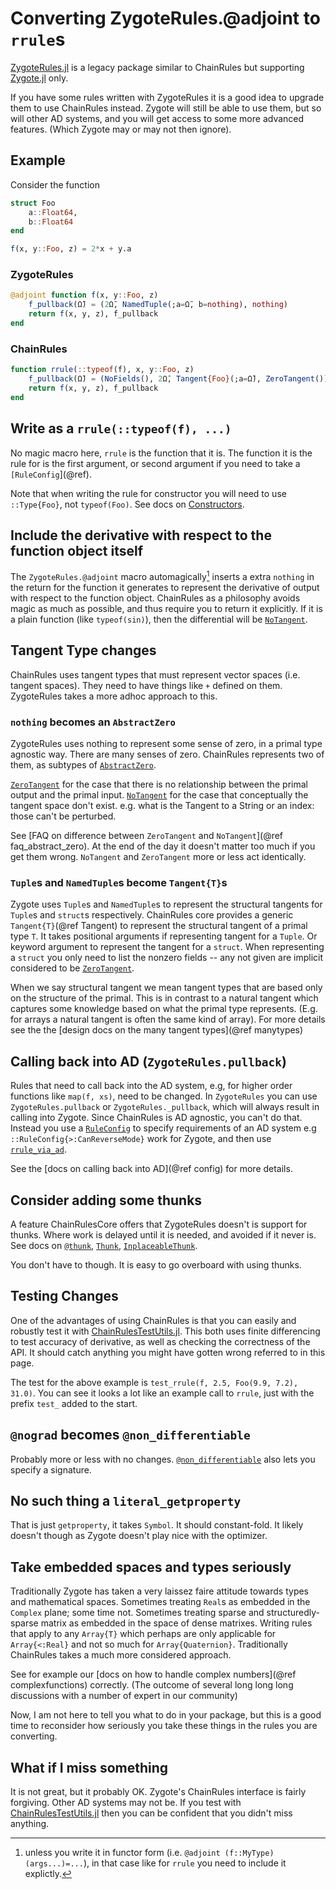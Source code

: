 # Converting ZygoteRules.@adjoint to `rrule`s

[ZygoteRules.jl](https://github.com/FluxML/ZygoteRules.jl) is a legacy package similar to ChainRules but supporting [Zygote.jl](https://github.com/FluxML/Zygote.jl) only.

If you have some rules written with ZygoteRules it is a good idea to upgrade them to use ChainRules instead.
Zygote will still be able to use them, but so will other AD systems,
and you will get access to some more advanced features.
(Which Zygote may or may not then ignore).

## Example
Consider the function
```julia
struct Foo
    a::Float64,
    b::Float64
end

f(x, y::Foo, z) = 2*x + y.a
```

### ZygoteRules
```julia
@adjoint function f(x, y::Foo, z)
    f_pullback(Ω̄) = (2Ω̄, NamedTuple(;a=Ω̄, b=nothing), nothing)
    return f(x, y, z), f_pullback
end
```

### ChainRules
```julia
function rrule(::typeof(f), x, y::Foo, z)
    f_pullback(Ω̄) = (NoFields(), 2Ω̄, Tangent{Foo}(;a=Ω̄), ZeroTangent())
    return f(x, y, z), f_pullback
end
```

## Write as a `rrule(::typeof(f), ...)`
No magic macro here, `rrule` is the function that it is.
The function it is the rule for is the first argument, or second argument if you need to take a `[RuleConfig`](@ref).

Note that when writing the rule for constructor you will need to use `::Type{Foo}`, not `typeof(Foo)`.
See docs on [Constructors](@ref).

## Include the derivative with respect to the function object itself
The `ZygoteRules.@adjoint` macro automagically[^1] inserts a extra `nothing` in the return for the function it generates to represent the derivative of output with respect to the function object.
ChainRules as a philosophy avoids magic as much as possible, and thus require you to return it explicitly.
If it is a plain function (like `typeof(sin)`), then the differential will be [`NoTangent`](@ref).


[^1]: unless you write it in functor form (i.e. `@adjoint (f::MyType)(args...)=...`), in that case like for `rrule` you need to include it explictly.

## Tangent Type changes
ChainRules uses tangent types that must represent vector spaces (i.e. tangent spaces).
They need to have things like `+` defined on them.
ZygoteRules takes a more adhoc approach to this.

### `nothing` becomes an `AbstractZero`
ZygoteRules uses nothing to represent some sense of zero, in a primal type agnostic way.
There are many senses of zero.
ChainRules represents two of them, as subtypes of [`AbstractZero`](@ref).

[`ZeroTangent`](@ref) for the case that there is no relationship between the primal output and the primal input.
[`NoTangent`](@ref) for the case that conceptually the tangent space don't exist.
e.g. what is the Tangent to a String or an index: those can't be perturbed.

See [FAQ on difference between `ZeroTangent` and `NoTangent`](@ref faq_abstract_zero).
At the end of the day it doesn't matter too much if you get them wrong.
`NoTangent` and `ZeroTangent` more or less act identically.

### `Tuple`s and `NamedTuple`s become `Tangent{T}`s
Zygote uses `Tuple`s and `NamedTuple`s to represent the structural tangents for `Tuple`s and `struct`s respectively.
ChainRules core provides a generic `Tangent{T}`(@ref Tangent) to represent the structural tangent of a primal type `T`.
It takes positional arguments if representing tangent for a `Tuple`.
Or keyword argument to represent the tangent for a `struct`.
When representing a `struct` you only need to list the nonzero fields -- any not given are implicit considered to be [`ZeroTangent`](@ref).

When we say structural tangent we mean tangent types that are based only on the structure of the primal.
This is in contrast to a natural tangent which captures some knowledge based on what the primal type represents.
(E.g. for arrays a natural tangent is often the same kind of array).
For more details see the the [design docs on the many tangent types](@ref manytypes)


## Calling back into AD (`ZygoteRules.pullback`)
Rules that need to call back into the AD system, e.g, for higher order functions like `map(f, xs)`, need to be changed.
In `ZygoteRules` you can use `ZygoteRules.pullback` or `ZygoteRules._pullback`, which will always result in calling into Zygote.
Since ChainRules is AD agnostic, you can't do that.
Instead you use a [`RuleConfig`](@ref) to specify requirements of an AD system e.g `::RuleConfig{>:CanReverseMode}` work for Zygote,
and then use [`rrule_via_ad`](@ref).

See the [docs on calling back into AD](@ref config) for more details.

## Consider adding some thunks

A feature ChainRulesCore offers that ZygoteRules doesn't is support for thunks.
Where work is delayed until it is needed, and avoided if it never is.
See docs on [`@thunk`](@ref), [`Thunk`](@ref), [`InplaceableThunk`](@ref).

You don't have to though.
It is easy to go overboard with using thunks.

## Testing Changes

One of the advantages of using ChainRules is that you can easily and robustly test it with [ChainRulesTestUtils.jl](https://juliadiff.org/ChainRulesTestUtils.jl/stable/).
This both uses finite differencing to test accuracy of derivative, as well as checking the correctness of the API.
It should catch anything you might have gotten wrong referred to in this page.

The test for the above example is `test_rrule(f, 2.5, Foo(9.9, 7.2), 31.0)`.
You can see it looks a lot like an example call to `rrule`, just with the prefix `test_` added to the start.

## `@nograd` becomes `@non_differentiable`
Probably more or less with no changes.
[`@non_differentiable`](@ref) also lets you specify a signature.

## No such thing a `literal_getproperty`
That is just `getproperty`, it takes `Symbol`.
It should constant-fold.
It likely doesn't though as Zygote doesn't play nice with the optimizer.

## Take embedded spaces and types seriously
Traditionally Zygote has taken a very laissez faire attitude towards types and mathematical spaces.
Sometimes treating `Real`s as embedded in the `Complex` plane; some time not.
Sometimes treating sparse and structuredly-sparse matrix as embedded in the space of dense matrixes.
Writing rules that apply to any `Array{T}` which perhaps are only applicable for `Array{<:Real}` and not so much for `Array{Quaternion}`.
Traditionally ChainRules takes a much more considered approach.

See for example our [docs on how to handle complex numbers](@ref complexfunctions) correctly.
(The outcome of several long long long discussions with a number of expert in our community)

Now, I am not here to tell you what to do in your package, but this is a good time to reconsider how seriously you take these things in the rules you are converting.

## What if I miss something

It is not great, but it probably OK.
Zygote's ChainRules interface is fairly forgiving.
Other AD systems may not be.
If you test with [ChainRulesTestUtils.jl](https://juliadiff.org/ChainRulesTestUtils.jl/stable/) then you can be confident that you didn't miss anything.
